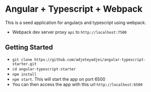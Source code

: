 # Angular + Typescript + Webpack 
This is a seed application for angularjs and typescript using webpack.
+ Webpack dev server proxy `api` to `http://localhost:7500`


## Getting Started
+ `git clone https://github.com/adjeteyadjei/angular-typescript-starter.git`
+ `cd angular-typescript-starter`
+ `npm install`
+ `npm start`. This will start the app on port 6500
+ You can then access the app with this url `http://localhost:6500`
